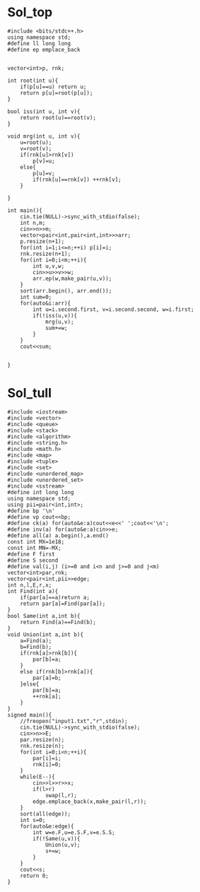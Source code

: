 # Sol_top

    #include <bits/stdc++.h>
    using namespace std;
    #define ll long long
    #define ep emplace_back


    vector<int>p, rnk;

    int root(int u){
        if(p[u]==u) return u;
        return p[u]=root(p[u]);
    }

    bool iss(int u, int v){
        return root(u)==root(v);
    }

    void mrg(int u, int v){
        u=root(u);
        v=root(v);
        if(rnk[u]>rnk[v])
            p[v]=u;
        else{
            p[u]=v;
            if(rnk[u]==rnk[v]) ++rnk[v];
        }

    }

    int main(){
        cin.tie(NULL)->sync_with_stdio(false);
        int n,m;
        cin>>n>>m;
        vector<pair<int,pair<int,int>>>arr;
        p.resize(n+1);
        for(int i=1;i<=n;++i) p[i]=i;
        rnk.resize(n+1);
        for(int i=0;i<m;++i){
            int u,v,w;
            cin>>u>>v>>w;
            arr.ep(w,make_pair(u,v));
        }
        sort(arr.begin(), arr.end());
        int sum=0;
        for(auto&i:arr){
            int u=i.second.first, v=i.second.second, w=i.first;
            if(!iss(u,v)){
                mrg(u,v);
                sum+=w;
            }
        }
        cout<<sum;


    }


# Sol_tull
    #include <iostream>
    #include <vector>
    #include <queue>
    #include <stack>
    #include <algorithm>
    #include <string.h>
    #include <math.h>
    #include <map>
    #include <tuple>
    #include <set>
    #include <unordered_map>
    #include <unordered_set>
    #include <sstream>
    #define int long long
    using namespace std;
    using pii=pair<int,int>;
    #define bp '\n'
    #define vp cout<<bp;
    #define ck(a) for(auto&e:a)cout<<e<<' ';cout<<'\n';
    #define inv(a) for(auto&e:a)cin>>e;
    #define all(a) a.begin(),a.end()
    const int MX=1e18;
    const int MN=-MX;
    #define F first 
    #define S second
    #define val(i,j) (i>=0 and i<n and j>=0 and j<m)
    vector<int>par,rnk;
    vector<pair<int,pii>>edge;
    int n,l,E,r,x;
    int Find(int a){
        if(par[a]==a)return a;
        return par[a]=Find(par[a]);
    }
    bool Same(int a,int b){
        return Find(a)==Find(b);
    }
    void Union(int a,int b){
        a=Find(a);
        b=Find(b);
        if(rnk[a]>rnk[b]){
            par[b]=a;
        }
        else if(rnk[b]>rnk[a]){
            par[a]=b;
        }else{
            par[b]=a;
            ++rnk[a];
        }
    }
    signed main(){
        //freopen("input1.txt","r",stdin);
        cin.tie(NULL)->sync_with_stdio(false);
        cin>>n>>E;
        par.resize(n);
        rnk.resize(n);
        for(int i=0;i<n;++i){
            par[i]=i;
            rnk[i]=0;
        }
        while(E--){
            cin>>l>>r>>x;
            if(l>r)
                swap(l,r);
            edge.emplace_back(x,make_pair(l,r));
        }
        sort(all(edge));
        int s=0;
        for(auto&e:edge){
            int w=e.F,u=e.S.F,v=e.S.S;
            if(!Same(u,v)){
                Union(u,v);
                s+=w;
            }
        }
        cout<<s;
        return 0;
    }
